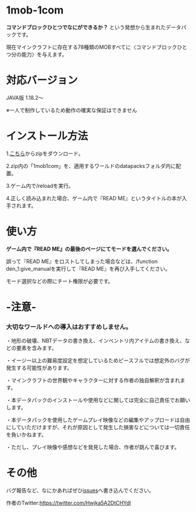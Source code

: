 # 1mob-1com
**コマンドブロックひとつでなにができるか？**
という発想から生まれたデータパックです。

現在マインクラフトに存在する78種類のMOBすべてに〈コマンドブロックひとつ分の能力〉を与えます。
# 対応バージョン

JAVA版 1.18.2〜

※一人で制作しているため動作の確実な保証はできません
# インストール方法
1.[こちら](https://github.com/oden0209/1mob-1com/releases)からzipをダウンロード。

2.zip内の「1mob1com」を、適用するワールドのdatapacksフォルダ内に配置。

3.ゲーム内で/reloadを実行。

4.正しく読み込まれた場合、ゲーム内で『READ ME』というタイトルの本が入手されます。
# 使い方
**ゲーム内で『READ ME』の最後のページにてモードを選んでください。**

誤って『READ ME』をロストしてしまった場合などは、/function den_1:give_manualを実行して『READ ME』を再び入手してください。

モード選択などの際にチート権限が必要です。
# -注意-
### 大切なワールドへの導入はおすすめしません。

・地形の破壊、NBTデータの書き換え、インベントリ内アイテムの書き換え、などの要素を含みます。

・イージー以上の難易度設定を想定しているためピースフルでは想定外のバグが発生する可能性があります。

・マインクラフトの世界観やキャラクターに対する作者の独自解釈が含まれます。

・本データパックのインストールや使用などに関しては完全に自己責任でお願いします。

・本データパックを使用したゲームプレイ映像などの編集やアップロードは自由にしていただけますが、それが原因として発生した損害などについては一切責任を負いかねます。

・ただし、プレイ映像や感想などを発見した場合、作者が跳んで喜びます。
# その他
バグ報告など、なにかあればぜひ[issues](https://github.com/oden0209/1mob-1com/issues)へ書き込んでください。

作者のTwitter:https://twitter.com/Hwjka5A2DtCHYdl
